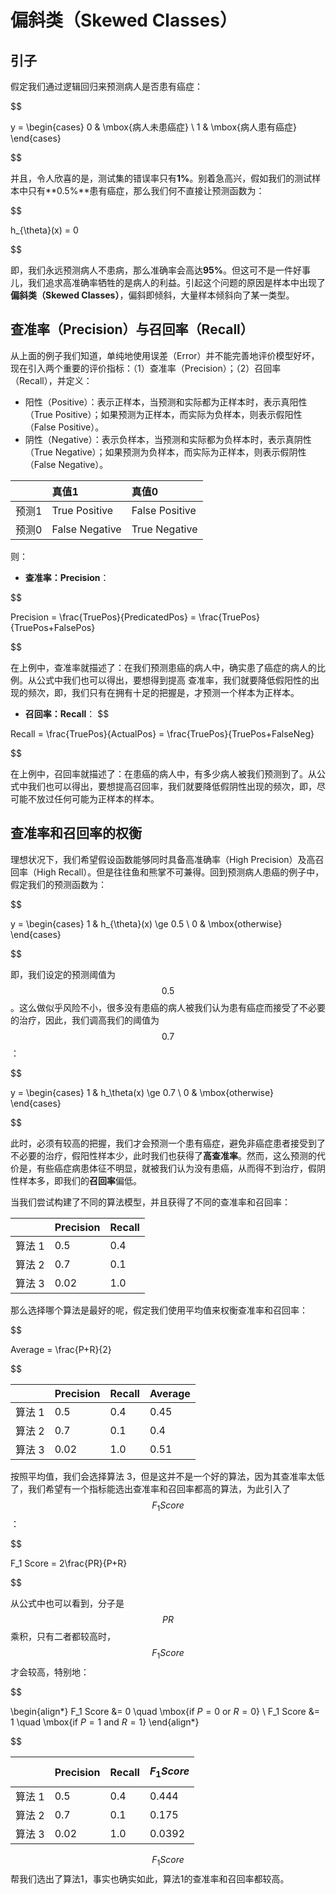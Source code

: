 偏斜类（Skewed Classes）
=============

引子
---------

假定我们通过逻辑回归来预测病人是否患有癌症：

$$

y =
\begin{cases}
0 & \mbox{病人未患癌症} \\
1 & \mbox{病人患有癌症}
\end{cases}

$$

并且，令人欣喜的是，测试集的错误率只有**1%**。别着急高兴，假如我们的测试样本中只有**0.5%**患有癌症，那么我们何不直接让预测函数为：

$$

h_{\theta}(x) = 0

$$

即，我们永远预测病人不患病，那么准确率会高达**95%**。但这可不是一件好事儿，我们追求高准确率牺牲的是病人的利益。引起这个问题的原因是样本中出现了**偏斜类（Skewed Classes）**，偏斜即倾斜，大量样本倾斜向了某一类型。

查准率（Precision）与召回率（Recall）
----------------

从上面的例子我们知道，单纯地使用误差（Error）并不能完善地评价模型好坏，现在引入两个重要的评价指标：（1）查准率（Precision）；（2）召回率（Recall），并定义：

- 阳性（Positive）：表示正样本，当预测和实际都为正样本时，表示真阳性（True Positive）；如果预测为正样本，而实际为负样本，则表示假阳性（False Positive）。
- 阴性（Negative）：表示负样本，当预测和实际都为负样本时，表示真阴性（True Negative）；如果预测为负样本，而实际为正样本，则表示假阴性（False Negative）。

|       | 真值1          | 真值0          |
|:------|:---------------|:---------------|
| 预测1 | True Positive  | False Positive |
| 预测0 | False Negative | True Negative  |

则：

- **查准率：Precision**：

$$

Precision = \frac{TruePos}{PredicatedPos} = \frac{TruePos}{TruePos+FalsePos}

$$

在上例中，查准率就描述了：在我们预测患癌的病人中，确实患了癌症的病人的比例。从公式中我们也可以得出，要想得到提高
查准率，我们就要降低假阳性的出现的频次，即，我们只有在拥有十足的把握是，才预测一个样本为正样本。

- **召回率：Recall**：
$$

Recall = \frac{TruePos}{ActualPos} = \frac{TruePos}{TruePos+FalseNeg}

$$


在上例中，召回率就描述了：在患癌的病人中，有多少病人被我们预测到了。从公式中我们也可以得出，要想提高召回率，我们就要降低假阴性出现的频次，即，尽可能不放过任何可能为正样本的样本。

查准率和召回率的权衡
--------------------

理想状况下，我们希望假设函数能够同时具备高准确率（High Precision）及高召回率（High Recall）。但是往往鱼和熊掌不可兼得。回到预测病人患癌的例子中，假定我们的预测函数为：

$$

y =
\begin{cases}
1 & h_{\theta}(x) \ge 0.5 \\
0 & \mbox{otherwise}
\end{cases}

$$

即，我们设定的预测阈值为$$0.5$$。这么做似乎风险不小，很多没有患癌的病人被我们认为患有癌症而接受了不必要的治疗，因此，我们调高我们的阈值为$$0.7$$：

$$

y =
\begin{cases}
1 & h_\theta(x) \ge 0.7 \\
0 & \mbox{otherwise}
\end{cases}

$$

此时，必须有较高的把握，我们才会预测一个患有癌症，避免非癌症患者接受到了不必要的治疗，假阳性样本少，此时我们也获得了**高查准率**。然而，这么预测的代价是，有些癌症病患体征不明显，就被我们认为没有患癌，从而得不到治疗，假阴性样本多，即我们的**召回率**偏低。

当我们尝试构建了不同的算法模型，并且获得了不同的查准率和召回率：

|        | Precision | Recall |
|:-------|:----------|:-------|
| 算法 1 | 0.5       | 0.4    |
| 算法 2 | 0.7       | 0.1    |
| 算法 3 | 0.02      | 1.0    |

那么选择哪个算法是最好的呢，假定我们使用平均值来权衡查准率和召回率：

$$

Average = \frac{P+R}{2}

$$

|        | Precision | Recall | Average |
|:-------|:----------|:-------|:--------|
| 算法 1 | 0.5       | 0.4    | 0.45    |
| 算法 2 | 0.7       | 0.1    | 0.4     |
| 算法 3 | 0.02      | 1.0    | 0.51    |

按照平均值，我们会选择算法 3，但是这并不是一个好的算法，因为其查准率太低了，我们希望有一个指标能选出查准率和召回率都高的算法，为此引入了 $$F_1Score$$：

$$

F_1 Score = 2\frac{PR}{P+R}

$$

从公式中也可以看到，分子是 $$PR$$ 乘积，只有二者都较高时，$$F_1Score$$ 才会较高，特别地：

$$

\begin{align*}
F_1 Score &= 0 \quad \mbox{if $P=0$ or $R=0$} \\
F_1 Score &= 1 \quad \mbox{if $P=1$ and $R=1$}
\end{align*}

$$

|        | Precision | Recall | $$F_1Score$$ |
|:-------|:----------|:-------|:-------------|
| 算法 1 | 0.5       | 0.4    | 0.444        |
| 算法 2 | 0.7       | 0.1    | 0.175        |
| 算法 3 | 0.02      | 1.0    | 0.0392       |

$$F_1Score$$ 帮我们选出了算法1，事实也确实如此，算法1的查准率和召回率都较高。
